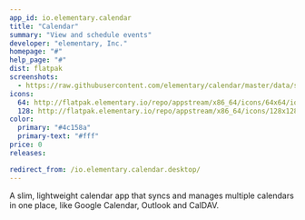 ```yaml
---
app_id: io.elementary.calendar
title: "Calendar"
summary: "View and schedule events"
developer: "elementary, Inc."
homepage: "#"
help_page: "#"
dist: flatpak
screenshots:
  - https://raw.githubusercontent.com/elementary/calendar/master/data/screenshot.png
icons:
  64: http://flatpak.elementary.io/repo/appstream/x86_64/icons/64x64/io.elementary.calendar.png
  128: http://flatpak.elementary.io/repo/appstream/x86_64/icons/128x128/io.elementary.calendar.png
color:
  primary: "#4c158a"
  primary-text: "#fff"
price: 0
releases:

redirect_from: /io.elementary.calendar.desktop/
---
```


<p>A slim, lightweight calendar app that syncs and manages multiple calendars in one place, like Google Calendar, Outlook and CalDAV.</p>